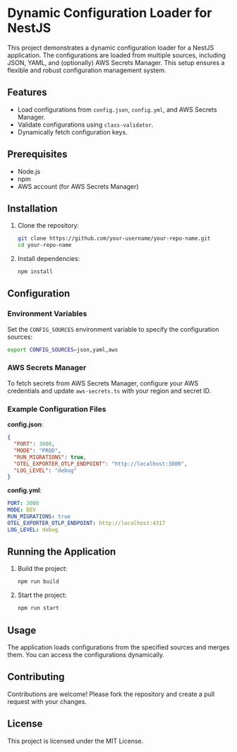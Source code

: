 
# Dynamic Configuration Loader for NestJS

This project demonstrates a dynamic configuration loader for a NestJS application. The configurations are loaded from multiple sources, including JSON, YAML, and (optionally) AWS Secrets Manager. This setup ensures a flexible and robust configuration management system.

## Features

- Load configurations from `config.json`, `config.yml`, and AWS Secrets Manager.
- Validate configurations using `class-validator`.
- Dynamically fetch configuration keys.

## Prerequisites

- Node.js
- npm
- AWS account (for AWS Secrets Manager)

## Installation

1. Clone the repository:
    ```bash
    git clone https://github.com/your-username/your-repo-name.git
    cd your-repo-name
    ```

2. Install dependencies:
    ```bash
    npm install
    ```

## Configuration

### Environment Variables

Set the `CONFIG_SOURCES` environment variable to specify the configuration sources:
```bash
export CONFIG_SOURCES=json,yaml,aws
```

### AWS Secrets Manager

To fetch secrets from AWS Secrets Manager, configure your AWS credentials and update `aws-secrets.ts` with your region and secret ID.

### Example Configuration Files

**config.json**:
```json
{
  "PORT": 3000,
  "MODE": "PROD",
  "RUN_MIGRATIONS": true,
  "OTEL_EXPORTER_OTLP_ENDPOINT": "http://localhost:3000",
  "LOG_LEVEL": "debug"
}
```

**config.yml**:
```yaml
PORT: 3000
MODE: DEV
RUN_MIGRATIONS: true
OTEL_EXPORTER_OTLP_ENDPOINT: http://localhost:4317
LOG_LEVEL: debug
```

## Running the Application

1. Build the project:
    ```bash
    npm run build
    ```

2. Start the project:
    ```bash
    npm run start
    ```

## Usage

The application loads configurations from the specified sources and merges them. You can access the configurations dynamically.

## Contributing

Contributions are welcome! Please fork the repository and create a pull request with your changes.

## License

This project is licensed under the MIT License.
